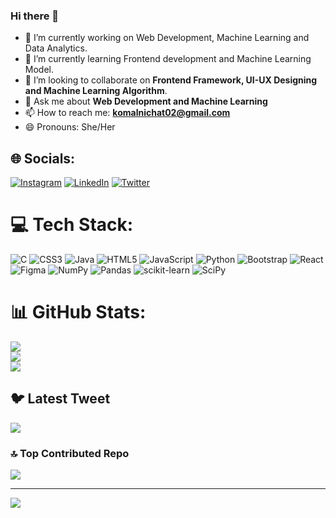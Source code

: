 ### Hi there 👋

<!--
**komal020304/komal020304** is a ✨ _special_ ✨ repository because its `README.md` (this file) appears on your GitHub profile

Here are some ideas to get you started:-->

- 🔭 I’m currently working on Web Development, Machine Learning and Data Analytics.
- 🌱 I’m currently learning Frontend development and Machine Learning Model.
- 👯 I’m looking to collaborate on **Frontend Framework, UI-UX Designing and Machine Learning Algorithm**.
- 💬 Ask me about **Web Development and Machine Learning**
- 📫 How to reach me: **komalnichat02@gmail.com**
- 😄 Pronouns: She/Her



## 🌐 Socials:
[![Instagram](https://img.shields.io/badge/Instagram-%23E4405F.svg?logo=Instagram&logoColor=white)](https://instagram.com/komal_nichat) [![LinkedIn](https://img.shields.io/badge/LinkedIn-%230077B5.svg?logo=linkedin&logoColor=white)](https://linkedin.com/in/https://www.linkedin.com/in/komal-jagdish-nichat-905a9422a) [![Twitter](https://img.shields.io/badge/Twitter-%231DA1F2.svg?logo=Twitter&logoColor=white)](https://twitter.com/@Komaln_234) 

# 💻 Tech Stack:
![C](https://img.shields.io/badge/c-%2300599C.svg?style=for-the-badge&logo=c&logoColor=white) ![CSS3](https://img.shields.io/badge/css3-%231572B6.svg?style=for-the-badge&logo=css3&logoColor=white) ![Java](https://img.shields.io/badge/java-%23ED8B00.svg?style=for-the-badge&logo=java&logoColor=white) ![HTML5](https://img.shields.io/badge/html5-%23E34F26.svg?style=for-the-badge&logo=html5&logoColor=white) ![JavaScript](https://img.shields.io/badge/javascript-%23323330.svg?style=for-the-badge&logo=javascript&logoColor=%23F7DF1E) ![Python](https://img.shields.io/badge/python-3670A0?style=for-the-badge&logo=python&logoColor=ffdd54) ![Bootstrap](https://img.shields.io/badge/bootstrap-%23563D7C.svg?style=for-the-badge&logo=bootstrap&logoColor=white) ![React](https://img.shields.io/badge/react-%2320232a.svg?style=for-the-badge&logo=react&logoColor=%2361DAFB) ![Figma](https://img.shields.io/badge/figma-%23F24E1E.svg?style=for-the-badge&logo=figma&logoColor=white) ![NumPy](https://img.shields.io/badge/numpy-%23013243.svg?style=for-the-badge&logo=numpy&logoColor=white) ![Pandas](https://img.shields.io/badge/pandas-%23150458.svg?style=for-the-badge&logo=pandas&logoColor=white) ![scikit-learn](https://img.shields.io/badge/scikit--learn-%23F7931E.svg?style=for-the-badge&logo=scikit-learn&logoColor=white) ![SciPy](https://img.shields.io/badge/SciPy-%230C55A5.svg?style=for-the-badge&logo=scipy&logoColor=%white)
# 📊 GitHub Stats:
![](https://github-readme-stats.vercel.app/api?username=komal020304&theme=dark&hide_border=false&include_all_commits=false&count_private=false)<br/>
![](https://github-readme-streak-stats.herokuapp.com/?user=komal020304&theme=dark&hide_border=false)<br/>
![](https://github-readme-stats.vercel.app/api/top-langs/?username=komal020304&theme=dark&hide_border=false&include_all_commits=false&count_private=false&layout=compact)

## 🐦 Latest Tweet
[![](https://gtce.itsvg.in/api?username=@Komaln_234)](https://github.com/VishwaGauravIn/github-twitter-card-embed)

### 🔝 Top Contributed Repo
![](https://github-contributor-stats.vercel.app/api?username=komal020304&limit=5&theme=dark&combine_all_yearly_contributions=true)

---
[![](https://visitcount.itsvg.in/api?id=komal020304&icon=0&color=11)](https://visitcount.itsvg.in)

<!-- Proudly created with GPRM ( https://gprm.itsvg.in ) -->
